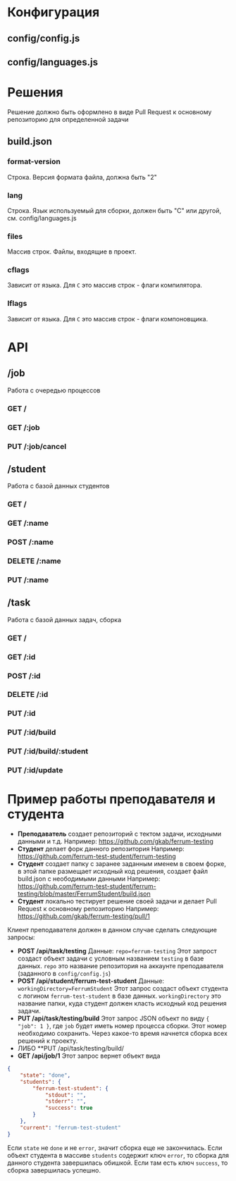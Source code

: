 # Конфигурация

## config/config.js

## config/languages.js

# Решения

Решение должно быть оформлено в виде Pull Request к основному репозиторию для определенной задачи

## build.json

### format-version
Строка. Версия формата файла, должна быть "2"

### lang
Строка. Язык используемый для сборки, должен быть "C" или другой, см. config/languages.js

### files
Массив строк. Файлы, входящие в проект.

### cflags
Зависит от языка. Для `C` это массив строк - флаги компилятора.

### lflags
Зависит от языка. Для `C` это массив строк - флаги компоновщика.

# API

## /job

Работа с очередью процессов

### GET /

### GET /:job

### PUT /:job/cancel

## /student

Работа с базой данных студентов

### GET /

### GET /:name

### POST /:name

### DELETE /:name

### PUT /:name

## /task

Работа с базой данных задач, сборка

### GET /

### GET /:id

### POST /:id

### DELETE /:id

### PUT /:id

### PUT /:id/build

### PUT /:id/build/:student

### PUT /:id/update

# Пример работы преподавателя и студента

- **Преподаватель** создает репозиторий с тектом задачи, исходными данными и т.д.
Например: https://github.com/gkab/ferrum-testing
- **Студент** делает форк данного репозитория
Например: https://github.com/ferrum-test-student/ferrum-testing
- **Студент** создает папку с заранее заданным именем в своем форке, в этой папке размещает исходный код решения, создает файл build.json с неободимыми данными
Например: https://github.com/ferrum-test-student/ferrum-testing/blob/master/FerrumStudent/build.json
- **Студент** локально тестирует решение своей задачи и делает Pull Request к основному репозиторию
Например: https://github.com/gkab/ferrum-testing/pull/1

Клиент преподавателя должен в данном случае сделать следующие запросы:

- **POST /api/task/testing**
Данные: `repo=ferrum-testing`
Этот запрост создаст объект задачи с условным названием `testing` в базе данных. `repo` это название репозитория на аккаунте преподавателя (заданного в `config/config.js`)
- **POST /api/student/ferrum-test-student**
Данные: `workingDirectory=FerrumStudent`
Этот запрос создаст объект студента с логином `ferrum-test-student` в базе данных. `workingDirectory` это название папки, куда студент должен класть исходный код решения задачи.
- **PUT /api/task/testing/build**
Этот запрос JSON объект по виду `{ "job": 1 }`, где `job` будет иметь номер процесса сборки. Этот номер необходимо сохранить. 
Через какое-то время начнется сборка всех решений к проекту.
- ЛИБО **PUT /api/task/testing/build/
- **GET /api/job/1**
Этот запрос вернет объект вида
```json
{
    "state": "done",
    "students": {
        "ferrum-test-student": {
            "stdout": "",
            "stderr": "",
            "success": true
        }
    },
    "current": "ferrum-test-student"
}
```
Если `state` не `done` и не `error`, значит сборка еще не закончилась. Если объект студента в массиве `students` содержит ключ `error`, то сборка для данного студента завершилась обишкой. Если там есть ключ `success`, то сборка завершилась успешно.


